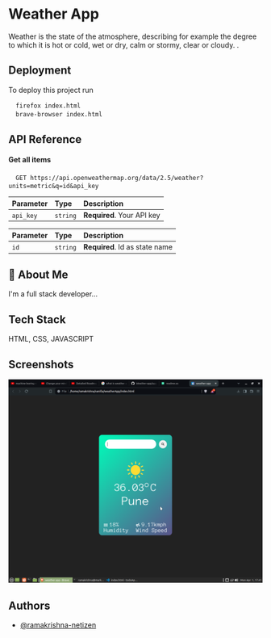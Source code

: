 
# Weather App

Weather is the state of the atmosphere, describing for example the degree to which it is hot or cold, wet or dry, calm or stormy, clear or cloudy. .


## Deployment

To deploy this project run

```bash
  firefox index.html
  brave-browser index.html
```


## API Reference

#### Get all items

```http
  GET https://api.openweathermap.org/data/2.5/weather?units=metric&q=id&api_key
```

| Parameter | Type     | Description                |
| :-------- | :------- | :------------------------- |
| `api_key` | `string` | **Required**. Your API key |



| Parameter | Type     | Description                       |
| :-------- | :------- | :-------------------------------- |
| `id`      | `string` | **Required**. Id as state name  |


## 🚀 About Me
I'm a full stack developer...


## Tech Stack

HTML, CSS, JAVASCRIPT


## Screenshots

![App Screenshot](https://github.com/ramakrishna-netizen/Weather-app/blob/main/screenshot/Screenshot1.png)



## Authors

- [@ramakrishna-netizen](https://www.github.com/ramakrishna-netizen)

